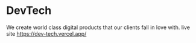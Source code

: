 # DevTech
We create world class digital products that our clients fall in love with.
live site https://dev-tech.vercel.app/
